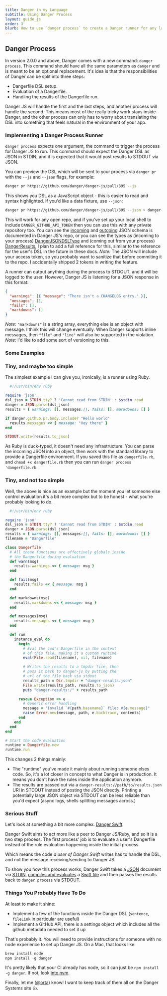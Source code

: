 ```yaml
---
title: Danger in my Language
subtitle: Using Danger Process
layout: guide_js
order: 3
blurb: How to use `danger process` to create a Danger runner for any language.
---
```


## Danger Process

In version 2.0.0 and above, Danger comes with a new command: `danger process`. This command should have all the same
parameters as `danger` and is meant to be an optional replacement. It's idea is that the responsibilities of Danger can
be split into three steps:

- Dangerfile DSL setup.
- Evaluation of a Dangerfile.
- Handling the results of the Dangerfile run.

Danger JS will handle the first and the last steps, and another process will handle the second. This means most of the
really tricky work stays inside Danger, and the other process can only has to worry about translating the DSL into
something that feels natural in the environment of your app.

### Implementing a Danger Process Runner

`danger process` expects one argument, the command to trigger the process for Danger JS to run. This command should
expect the Danger DSL as JSON in STDIN, and it is expected that it would post results to STDOUT via JSON.

You can preview the DSL which will be sent to your process via `danger pr` with the `--js` and `--json` flags, for
example:

```sh
danger pr https://github.com/danger/danger-js/pull/395 --js
```

This shows you DSL as a JavaScript object - this is easier to read and syntax highlighted. If you'd like a data fixture,
use `--json`:

```sh
danger pr https://github.com/danger/danger-js/pull/395 --json > danger-js-395.dsl.json
```

This will work for any open repo, and if you've set up your local shell to include `DANGER_GITHUB_API_TOKEN` then you
can use this with any private repository too. You can see the [incoming][] and [outgoing][] JSON schema is documented in
Danger JS's repo, or you can see the types as (incoming to your process) [DangerJSONDSLType][] and (coming out from your
process) [DangerResults][], I plan to add a full reference for this, similar to the reference for the user's DSL in the
future in these docs. _Note:_ The JSON will include your access token, so you probably want to sanitize that before
commiting it to the repo. I accidentally shipped 2 tokens in writing the feature.

A runner can output anything during the process to STDOUT, and it will be logged to the user. However, Danger JS is
listening for a JSON response in this format:

```json
{
  "warnings": [{ "message": "There isn't a CHANGELOG entry." }],
  "messages": [],
  "fails": [],
  "markdowns": []
}
```

_Note:_ `"markdowns"` is a string array, everything else is an object with message. I think this will change eventually.
When Danger supports inline messages, then `"file"` and `"line"` will also be supported in the violation. _Note:_ I'd
like to add some sort of versioning to this.

### Some Examples

### Tiny, and maybe too simple

The simplest example I can give you, ironically, is a runner using Ruby.

```ruby
  #!/usr/bin/env ruby

require 'json'
dsl_json = STDIN.tty? ? 'Cannot read from STDIN' : $stdin.read
danger = JSON.parse(dsl_json)
results = { warnings: [], messages:[], fails: [], markdowns: [] }

if danger.github.pr.body.include? "Hello world"
  results.messages << { message: "Hey there" }
end

STDOUT.write(results.to_json)
```

As Ruby is duck-typed, it doesn't need any infrastructure. You can parse the incoming JSON into an object, then work
with the standard library to provide a Dangerfile environment. If you saved this file as `dangerfile.rb`, and
`chmod +x dangerfile.rb` then you can run `danger process 'dangerfile.rb`.

### Tiny, and not too simple

Well, the above is nice as an example but the moment you let someone else control evaluation it's a bit more complex but
to be honest - what you're probably looking to do.

```ruby
  #!/usr/bin/env ruby

require 'json'
dsl_json = STDIN.tty? ? 'Cannot read from STDIN' : $stdin.read
danger = JSON.parse(dsl_json)
results = { warnings: [], messages:[], fails: [], markdowns: [] }
filename = "Dangerfile"

class Dangerfile
  # All these functions are effectively globals inside
  # the Dangerfile during evaluation
  def warn(msg)
    results.warnings << { message: msg }
  end

  def fail(msg)
    results.fails << { message: msg }
  end

  def markdowns(msg)
    results.markdowns << { message: msg }
  end

  def messages(msg)
    results.messages << { message: msg }
  end

  def run
    instance_eval do
      begin
        # Eval the cwd's Dangerfile in the context
        # of this file, making it a custom runtime
        eval(File.read(filename), nil, filename)

        # Writes the results to a tmpdir file, then
        # pass it back to danger-js by putting the
        # url of the file back via stdout
        results_path = Dir.tmpdir + "danger-results.json"
        File.write(results_path, results.to_json)
        puts "danger-results:/" + results_path

      rescue Exception => e
        # Generic error handling
        message = "Invalid `#{path.basename}` file: #{e.message}"
        raise Error.new(message, path, e.backtrace, contents)
      end
    end
  end
end

# Start the code evaluation
runtime = Dangerfile.new
runtime.run
```

This changes 2 things mainly:

- The "runtime" you've made it mainly about running someone elses code. So, it's a lot closer in concept to what Danger
  is in production. It means you don't have the rules inside the application anymore.
- The results are passed out via a `danger-results://path/to/results.json` URI in STDOUT instead of posting the JSON
  directly. Printing a potentially large JSON object via STDOUT can be less reliable than you'd expect (async logs,
  shells splitting messages across.)

### Serious Stuff

Let's look at something a bit more complex. [Danger Swift][danger-swift].

Danger Swift aims to act more like a peer to Danger JS/Ruby, and so it is a two step process. The first process' job is
to evaluate a user's Dangerfile instead of the rule evaluation happening inside the initial process.

Which means the code _a user of Danger Swift_ writes has to handle the DSL, and not the message receiving/sending to
Danger JS.

To show you how this process works, Danger Swift takes a [JSON][swift-json] document via [STDIN][swift-stdin], [compiles
and evaluates][swift-eval] a [Swift file][swift-dangerfile] and then passes the results back to `danger process` via
[STDOUT][swift-stdout].

### Things You Probably Have To Do

At least to make it shine:

- Implement a few of the functions inside the Danger DSL (`sentence`, `fileLink` in particular are useful)
- Implement a GitHub API, there is a settings object which includes all the github metadata needed to set it up

That's probably it. You will need to provide instructions for someone with no node experience to set up Danger JS. On a
Mac, that looks like:

```js
brew install node
npm install -g danger
```

It's pretty likely that your CI already has node, so it can just be `npm install -g danger`. If not, look [into nvm][].

Finally, let me ([@orta][]) know! I want to keep track of them all on the Danger Systems site :+1:.

[danger-swift]: https://github.com/danger/danger-swift
[swift-json]: https://github.com/danger/danger-swift/blob/master/fixtures/eidolon_609.json
[swift-stdin]:
  https://github.com/danger/danger-swift/blob/1576e336e41698861456533463c8821675427258/Sources/Runner/main.swift#L9-L11
[swift-eval]:
  https://github.com/danger/danger-swift/blob/1576e336e41698861456533463c8821675427258/Sources/Runner/main.swift#L23-L40
[swift-dangerfile]:
  https://github.com/danger/danger-swift/blob/1576e336e41698861456533463c8821675427258/Dangerfile.swift
[swift-stdout]:
  https://github.com/danger/danger-swift/blob/1576e336e41698861456533463c8821675427258/Sources/Runner/main.swift#L48-L50
[swift-first-pr]: https://github.com/danger/danger-swift/pull/12
[dangerjsondsltype]: https://github.com/danger/danger-js/blob/master/source/dsl/DangerDSL.ts
[into nvm]: https://github.com/creationix/nvm
[@orta]: https://github.com/orta
[dangerresults]: https://github.com/danger/danger-js/blob/master/source/dsl/DangerResults.ts
[incoming]: https://github.com/danger/danger-js/blob/master/source/danger-incoming-process-schema.json
[outgoing]: https://github.com/danger/danger-js/blob/master/source/danger-outgoing-process-schema.json
